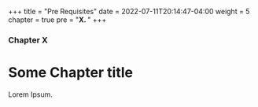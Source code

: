 +++
title = "Pre Requisites"
date = 2022-07-11T20:14:47-04:00
weight = 5
chapter = true
pre = "<b>X. </b>"
+++

### Chapter X

# Some Chapter title

Lorem Ipsum.